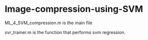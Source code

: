 # Image-compression-using-SVM

ML_4_SVM_compression.m is the main file

svr_trainer.m is the function that performs svm regression. 
